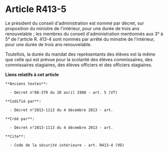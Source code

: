 # Article R413-5

Le président du conseil d'administration est nommé par décret, sur proposition du ministre de l'intérieur, pour une durée de
trois ans renouvelable ; les membres du conseil d'administration mentionnés aux 3° à 5° de l'article R. 413-4 sont nommés par
arrêté du ministre de l'intérieur, pour une durée de trois ans renouvelable. 

Toutefois, la durée du mandat des représentants des élèves est la même que celle qui est prévue pour la scolarité des élèves
commissaires, des commissaires stagiaires, des élèves officiers et des officiers stagiaires.

**Liens relatifs à cet article**

	**Anciens textes**:

	  - Décret n°88-379 du 20 avril 1988 - art. 5 (VT)

	**Codifié par**:

	  - Décret n°2013-1113 du 4 décembre 2013 - art.

	**Créé par**:

	  - Décret n°2013-1113 du 4 décembre 2013 - art.

	**Cite**:

	  - Code de la sécurité intérieure - art. R413-4 (VD)
